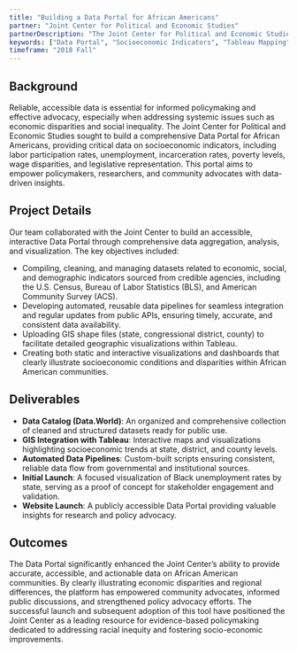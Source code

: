 ```yaml
---
title: "Building a Data Portal for African Americans"
partner: "Joint Center for Political and Economic Studies"
partnerDescription: "The Joint Center for Political and Economic Studies is a pioneering think tank dedicated to advancing policy solutions to improve the socioeconomic status and civic engagement of Black and African American communities."
keywords: ["Data Portal", "Socioeconomic Indicators", "Tableau Mapping", "GIS", "Data Visualization"]
timeframe: "2018 Fall"
---
```


## Background

Reliable, accessible data is essential for informed policymaking and effective advocacy, especially when addressing systemic issues such as economic disparities and social inequality. The Joint Center for Political and Economic Studies sought to build a comprehensive Data Portal for African Americans, providing critical data on socioeconomic indicators, including labor participation rates, unemployment, incarceration rates, poverty levels, wage disparities, and legislative representation. This portal aims to empower policymakers, researchers, and community advocates with data-driven insights.

## Project Details

Our team collaborated with the Joint Center to build an accessible, interactive Data Portal through comprehensive data aggregation, analysis, and visualization. The key objectives included:

- Compiling, cleaning, and managing datasets related to economic, social, and demographic indicators sourced from credible agencies, including the U.S. Census, Bureau of Labor Statistics (BLS), and American Community Survey (ACS).
- Developing automated, reusable data pipelines for seamless integration and regular updates from public APIs, ensuring timely, accurate, and consistent data availability.
- Uploading GIS shape files (state, congressional district, county) to facilitate detailed geographic visualizations within Tableau.
- Creating both static and interactive visualizations and dashboards that clearly illustrate socioeconomic conditions and disparities within African American communities.

## Deliverables

- **Data Catalog (Data.World)**: An organized and comprehensive collection of cleaned and structured datasets ready for public use.
- **GIS Integration with Tableau**: Interactive maps and visualizations highlighting socioeconomic trends at state, district, and county levels.
- **Automated Data Pipelines**: Custom-built scripts ensuring consistent, reliable data flow from governmental and institutional sources.
- **Initial Launch**: A focused visualization of Black unemployment rates by state, serving as a proof of concept for stakeholder engagement and validation.
- **Website Launch**: A publicly accessible Data Portal providing valuable insights for research and policy advocacy.

## Outcomes

The Data Portal significantly enhanced the Joint Center’s ability to provide accurate, accessible, and actionable data on African American communities. By clearly illustrating economic disparities and regional differences, the platform has empowered community advocates, informed public discussions, and strengthened policy advocacy efforts. The successful launch and subsequent adoption of this tool have positioned the Joint Center as a leading resource for evidence-based policymaking dedicated to addressing racial inequity and fostering socio-economic improvements.
